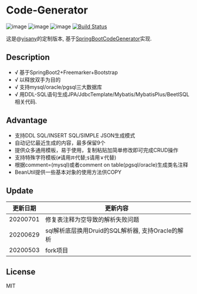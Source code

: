 # Code-Generator

![image](https://img.shields.io/badge/SpringBoot2-%E2%98%85%E2%98%85%E2%98%85%E2%98%85%E2%98%85-brightgreen.svg)
![image](https://img.shields.io/badge/Freemarker-%E2%98%85%E2%98%85%E2%98%85%E2%98%85%E2%98%85-brightgreen.svg)
![image](https://img.shields.io/badge/CodeGenerator-%E2%98%85%E2%98%85%E2%98%85%E2%98%85%E2%98%85-brightgreen.svg)
[![Build Status](https://travis-ci.org/moshowgame/SpringBootCodeGenerator.svg?branch=master)](https://travis-ci.org/moshowgame/SpringBootCodeGenerator)

这是@[yisany](https://github.com/yisany)的定制版本, 基于[SpringBootCodeGenerator](https://github.com/moshowgame/SpringBootCodeGenerator)实现.

## Description

- √ 基于SpringBoot2+Freemarker+Bootstrap
- √ 以释放双手为目的
- √ 支持mysql/oracle/pgsql三大数据库
- √ 用DDL-SQL语句生成JPA/JdbcTemplate/Mybatis/MybatisPlus/BeetlSQL相关代码.

## Advantage

- 支持DDL SQL/INSERT SQL/SIMPLE JSON生成模式
- 自动记忆最近生成的内容，最多保留9个
- 提供众多通用模板，易于使用，复制粘贴加简单修改即可完成CRUD操作
- 支持特殊字符模板(`#`请用`井`代替;`$`请用`￥`代替)
- 根据comment=(mysql)或者comment on table(pgsql/oracle)生成类名注释
- BeanUtil提供一些基本对象的使用方法供COPY

## Update

| 更新日期 | 更新内容                                          |
| -------- | ------------------------------------------------- |
| 20200701 | 修复表注释为空导致的解析失败问题                  |
| 20200629 | sql解析底层换用Druid的SQL解析器, 支持Oracle的解析 |
| 20200503 | fork项目                                          |

## License

MIT

